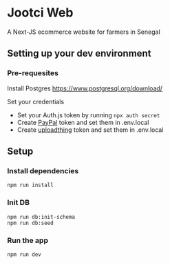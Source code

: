 # Jootci Web
A Next-JS ecommerce website for farmers in Senegal

## Setting up your dev environment

### Pre-requesites

Install Postgres
https://www.postgresql.org/download/

Set your credentials

- Set your Auth.js token by running `npx auth secret`
- Create [PayPal](https://developer.paypal.com/) token and set them in .env.local
- Create [uploadthing](https://uploadthing.com/) token and set them in .env.local

## Setup

### Install dependencies
```
npm run install
```

### Init DB
```
npm run db:init-schema
npm run db:seed
```

### Run the app
```
npm run dev
```